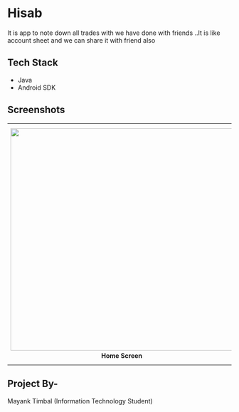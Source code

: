 # Hisab
It is app to note down all trades with we have done with friends ..It is like account sheet and we can share it with friend also


## Tech Stack
- Java
- Android SDK


## Screenshots
<table>
  <tr>
 <td><img height="500" width="500" src="https://images-na.ssl-images-amazon.com/images/I/71bNMuDt%2B7L._SX600_.png" /><br /><center><b>Home Screen</b></center></td>

 <td><img height="500" width="500" src="https://images-na.ssl-images-amazon.com/images/I/71RIngJO86L._SX600_.png" /><br /><center><b>History screen</b></center></td>
    
    
    
    
 <td><img height="500" width="500" src="https://github.com/Mayanktimbal/Hisab/blob/master/Screenshot_20190423-104603.png?raw=true" /><br /><center><b>Share Screen</b></center></td>
    
    
    
    
 </tr>
    
</table>

## Project By-
Mayank Timbal
(Information Technology Student)
